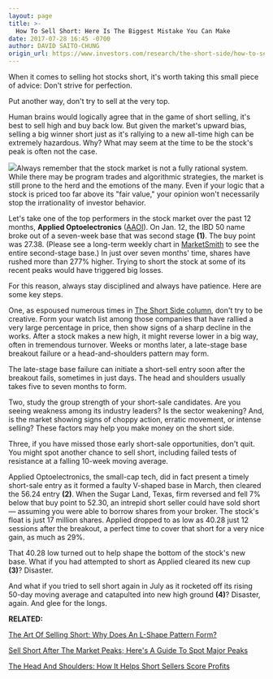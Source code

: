 ```yaml
---
layout: page
title: >-
  How To Sell Short: Here Is The Biggest Mistake You Can Make
date: 2017-07-28 16:45 -0700
author: DAVID SAITO-CHUNG
origin_url: https://www.investors.com/research/the-short-side/how-to-sell-short-here-is-the-biggest-mistake-you-can-make
---
```





When it comes to selling hot stocks short, it's worth taking this small piece of advice: Don't strive for perfection.


Put another way, don't try to sell at the very top.


Human brains would logically agree that in the game of short selling, it's best to sell high and buy back low. But given the market's upward bias, selling a big winner short just as it's rallying to a new all-time high can be extremely hazardous. Why? What may seem at the time to be the stock's peak is often not the case.


![](https://www.investors.com/wp-content/uploads/2017/07/SHRTsideAAOI073117.jpg)Always remember that the stock market is not a fully rational system. While there may be program trades and algorithmic strategies, the market is still prone to the herd and the emotions of the many. Even if your logic that a stock is priced too far above its "fair value," your opinion won't necessarily stop the irrationality of investor behavior.


Let's take one of the top performers in the stock market over the past 12 months, **Applied Optoelectronics** ([AAOI](https://research.investors.com/quote.aspx?symbol=AAOI)). On Jan. 12, the IBD 50 name broke out of a seven-week base that was second stage **(1)**. The buy point was 27.38. (Please see a long-term weekly chart in [MarketSmith](http://shop.investors.com/offer/splashresponsive.aspx?id=mssharpen-fixed&src=A012GE5) to see the entire second-stage base.) In just over seven months' time, shares have rushed more than 277% higher. Trying to short the stock at some of its recent peaks would have triggered big losses.


For this reason, always stay disciplined and always have patience. Here are some key steps.


One, as espoused numerous times in [The Short Side column](https://www.investors.com/short-selling/), don't try to be creative. Form your watch list among those companies that have rallied a very large percentage in price, then show signs of a sharp decline in the works. After a stock makes a new high, it might reverse lower in a big way, often in tremendous turnover. Weeks or months later, a late-stage base breakout failure or a head-and-shoulders pattern may form.


The late-stage base failure can initiate a short-sell entry soon after the breakout fails, sometimes in just days. The head and shoulders usually takes five to seven months to form.


Two, study the group strength of your short-sale candidates. Are you seeing weakness among its industry leaders? Is the sector weakening? And, is the market showing signs of choppy action, erratic movement, or intense selling? These factors may help you make money on the short side.


Three, if you have missed those early short-sale opportunities, don't quit. You might spot another chance to sell short, including failed tests of resistance at a falling 10-week moving average.


Applied Optoelectronics, the small-cap tech, did in fact present a timely short-sale entry as it formed a faulty V-shaped base in March, then cleared the 56.24 entry **(2)**. When the Sugar Land, Texas, firm reversed and fell 7% below that buy point to 52.30, an intrepid short seller could have sold short — assuming you were able to borrow shares from your broker. The stock's float is just 17 million shares. Applied dropped to as low as 40.28 just 12 sessions after the breakout, a perfect time to cover that short for a very nice gain, as much as 29%.


That 40.28 low turned out to help shape the bottom of the stock's new base. What if you had attempted to short as Applied cleared its new cup **(3)**? Disaster.


And what if you tried to sell short again in July as it rocketed off its rising 50-day moving average and catapulted into new high ground **(4)**? Disaster, again. And glee for the longs.


**RELATED:**


[The Art Of Selling Short: Why Does An L-Shape Pattern Form?](https://www.investors.com/research/the-short-side/short-selling-to-win-what-should-an-l-shape-pattern-look-like/)


[Sell Short After The Market Peaks; Here's A Guide To Spot Major Peaks](https://www.investors.com/how-to-invest/investors-corner/how-do-you-spot-a-major-market-top-easy-look-for-heavy-distribution/)


[The Head And Shoulders: How It Helps Short Sellers Score Profits](https://www.investors.com/research/the-short-side/seven-reasons-why-you-should-try-selling-a-stock-short/)




